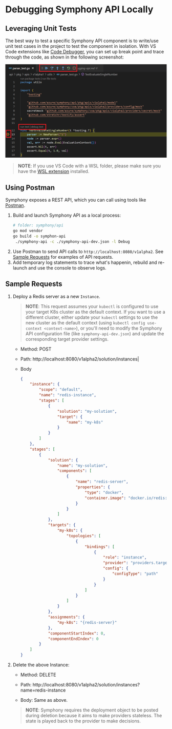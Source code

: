 # Debugging Symphony API Locally

## Leveraging Unit Tests

The best way to test a specific Symphony API component is to write/use unit test cases in the project to test the component in isolation. With VS Code extensions like [Code Debugger]( https://marketplace.visualstudio.com/items?itemName=wowbox.code-debuger), you can set up break point and trace through the code, as shown in the following screenshot:

![debug](../images/debug.png)

> **NOTE**: If you use VS Code with a WSL folder, please make sure you have the [WSL extension](https://marketplace.visualstudio.com/items?itemName=ms-vscode-remote.remote-wsl) installed.


## Using Postman

Symphony exposes a REST API, which you can call using tools like [Postman](https://www.postman.com/). 
1. Build and launch Symphony API as a local process:
   ```bash
   # folder: symphony/api
   go mod vendor
   go build -o symphon-api
    ./symphony-api -c ./symphony-api-dev.json -l Debug
    ```
2. Use Postman to send API calls to ```http://localhost:8080/v1alpha2```. See [Sample Requests](#sample-requests) for examples of API requests.
3. Add temporary log statements to trace what's happenin, rebuild and re-launch and use the console to observe logs.

## Sample Requests
1. Deploy a Redis server as a new ```Instance```.

   > **NOTE**: This request assumes your ```kubectl``` is configured to use your target K8s cluster as the default context. If you want to use a different cluster, either update your ```kubectl``` settings to use the new cluster as the default context (using ```kubectl config use-context <context-name>```), or you'll need to modify the Symphony API configuration file (like ```symphony-api-dev.json```) and update the corresponding target provider settings.

   * Method: POST
   * Path: http://localhost:8080/v1alpha2/solution/instances|
   * Body

        ```json 
        {
            "instance": {
                "scope": "default",
                "name": "redis-instance",
                "stages": [
                    {
                        "solution": "my-solution",
                        "target": {
                            "name": "my-k8s"
                        }
                    }
                ]
            },
            "stages": [
                {
                    "solution": {
                        "name": "my-solution",
                        "components": [
                            {
                                "name": "redis-server",
                                "properties": {
                                    "type": "docker",
                                    "container.image": "docker.io/redis:6.0.5"
                                }
                            }
                        ]
                    },
                    "targets": {
                        "my-k8s": {
                            "topologies": [
                                {
                                    "bindings": [
                                        {
                                            "role": "instance",
                                            "provider": "providers.target.k8s",
                                            "config": {
                                                "configType": "path"
                                            }
                                        }
                                    ]
                                }
                            ]
                        }
                    },
                    "assignments": {
                        "my-k8s": "{redis-server}"
                    },
                    "componentStartIndex": 0,
                    "componentEndIndex": 0
                }
            ]
        }

2. Delete the above Instance:

    * Method: DELETE
    * Path: http://localhost:8080/v1alpha2/solution/instances?name=redis-instance

    * Body: Same as above. 
    
    > **NOTE**: Symphony requires the deployment object to be posted during deletion because it aims to make providers stateless. The state is played back to the provider to make decisions.
